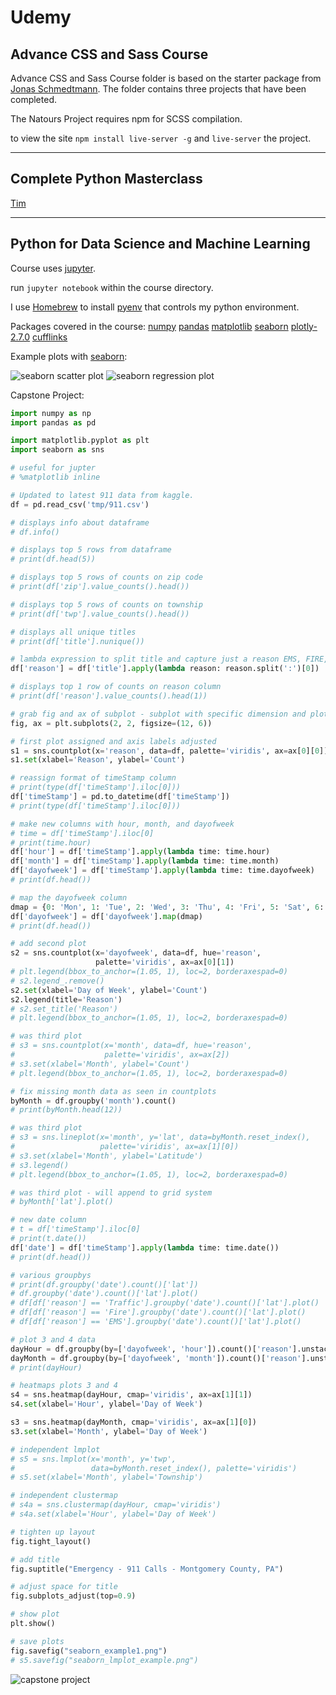 # Udemy

## Advance CSS and Sass Course

Advance CSS and Sass Course folder is based on the starter package from [Jonas Schmedtmann](https://github.com/jonasschmedtmann/advanced-css-course). The folder contains three projects that have been completed.

The Natours Project requires npm for SCSS compilation.

to view the site `npm install live-server -g` and `live-server` the project.

---

## Complete Python Masterclass

[Tim](http://learnprogramming.academy)

---

## Python for Data Science and Machine Learning

Course uses [jupyter](http://jupyter.org/install).

run `jupyter notebook` within the course directory.

I use [Homebrew](#) to install [pyenv](https://anil.io/blog/python/pyenv/using-pyenv-to-install-multiple-python-versions-tox/) that controls my python environment.

Packages covered in the course:
[numpy](http://www.numpy.org)
[pandas](http://pandas.pydata.org)
[matplotlib](http://www.matplotlib.org/)
[seaborn](https://seaborn.pydata.org)
[plotly-2.7.0](https://plot.ly)
[cufflinks](https://github.com/santosjorge/cufflinks)

Example plots with [seaborn](https://seaborn.pydata.org):

![seaborn scatter plot](img/seaborn_scatter.png "Seaborn Scatter Plot")
![seaborn regression plot](img/seaborn_regression.png "Seaborn Regression Plot")

Capstone Project:

```python
import numpy as np
import pandas as pd

import matplotlib.pyplot as plt
import seaborn as sns

# useful for jupter
# %matplotlib inline

# Updated to latest 911 data from kaggle.
df = pd.read_csv('tmp/911.csv')

# displays info about dataframe
# df.info()

# displays top 5 rows from dataframe
# print(df.head(5))

# displays top 5 rows of counts on zip code
# print(df['zip'].value_counts().head())

# displays top 5 rows of counts on township
# print(df['twp'].value_counts().head())

# displays all unique titles
# print(df['title'].nunique())

# lambda expression to split title and capture just a reason EMS, FIRE, TRAFFIC
df['reason'] = df['title'].apply(lambda reason: reason.split(':')[0])

# displays top 1 row of counts on reason column
# print(df['reason'].value_counts().head(1))

# grab fig and ax of subplot - subplot with specific dimension and plot layout 2x2
fig, ax = plt.subplots(2, 2, figsize=(12, 6))

# first plot assigned and axis labels adjusted
s1 = sns.countplot(x='reason', data=df, palette='viridis', ax=ax[0][0])
s1.set(xlabel='Reason', ylabel='Count')

# reassign format of timeStamp column
# print(type(df['timeStamp'].iloc[0]))
df['timeStamp'] = pd.to_datetime(df['timeStamp'])
# print(type(df['timeStamp'].iloc[0]))

# make new columns with hour, month, and dayofweek
# time = df['timeStamp'].iloc[0]
# print(time.hour)
df['hour'] = df['timeStamp'].apply(lambda time: time.hour)
df['month'] = df['timeStamp'].apply(lambda time: time.month)
df['dayofweek'] = df['timeStamp'].apply(lambda time: time.dayofweek)
# print(df.head())

# map the dayofweek column
dmap = {0: 'Mon', 1: 'Tue', 2: 'Wed', 3: 'Thu', 4: 'Fri', 5: 'Sat', 6: 'Sun'}
df['dayofweek'] = df['dayofweek'].map(dmap)
# print(df.head())

# add second plot
s2 = sns.countplot(x='dayofweek', data=df, hue='reason',
                   palette='viridis', ax=ax[0][1])
# plt.legend(bbox_to_anchor=(1.05, 1), loc=2, borderaxespad=0)
# s2.legend_.remove()
s2.set(xlabel='Day of Week', ylabel='Count')
s2.legend(title='Reason')
# s2.set_title('Reason')
# plt.legend(bbox_to_anchor=(1.05, 1), loc=2, borderaxespad=0)

# was third plot
# s3 = sns.countplot(x='month', data=df, hue='reason',
#                    palette='viridis', ax=ax[2])
# s3.set(xlabel='Month', ylabel='Count')
# plt.legend(bbox_to_anchor=(1.05, 1), loc=2, borderaxespad=0)

# fix missing month data as seen in countplots
byMonth = df.groupby('month').count()
# print(byMonth.head(12))

# was third plot
# s3 = sns.lineplot(x='month', y='lat', data=byMonth.reset_index(),
#                   palette='viridis', ax=ax[1][0])
# s3.set(xlabel='Month', ylabel='Latitude')
# s3.legend()
# plt.legend(bbox_to_anchor=(1.05, 1), loc=2, borderaxespad=0)

# was third plot - will append to grid system
# byMonth['lat'].plot()

# new date column
# t = df['timeStamp'].iloc[0]
# print(t.date())
df['date'] = df['timeStamp'].apply(lambda time: time.date())
# print(df.head())

# various groupbys
# print(df.groupby('date').count()['lat'])
# df.groupby('date').count()['lat'].plot()
# df[df['reason'] == 'Traffic'].groupby('date').count()['lat'].plot()
# df[df['reason'] == 'Fire'].groupby('date').count()['lat'].plot()
# df[df['reason'] == 'EMS'].groupby('date').count()['lat'].plot()

# plot 3 and 4 data
dayHour = df.groupby(by=['dayofweek', 'hour']).count()['reason'].unstack()
dayMonth = df.groupby(by=['dayofweek', 'month']).count()['reason'].unstack()
# print(dayHour)

# heatmaps plots 3 and 4
s4 = sns.heatmap(dayHour, cmap='viridis', ax=ax[1][1])
s4.set(xlabel='Hour', ylabel='Day of Week')

s3 = sns.heatmap(dayMonth, cmap='viridis', ax=ax[1][0])
s3.set(xlabel='Month', ylabel='Day of Week')

# independent lmplot
# s5 = sns.lmplot(x='month', y='twp',
#                 data=byMonth.reset_index(), palette='viridis')
# s5.set(xlabel='Month', ylabel='Township')

# independent clustermap
# s4a = sns.clustermap(dayHour, cmap='viridis')
# s4a.set(xlabel='Hour', ylabel='Day of Week')

# tighten up layout
fig.tight_layout()

# add title
fig.suptitle("Emergency - 911 Calls - Montgomery County, PA")

# adjust space for title
fig.subplots_adjust(top=0.9)

# show plot
plt.show()

# save plots
fig.savefig("seaborn_example1.png")
# s5.savefig("seaborn_lmplot_example.png")

```

![capstone project](img/seaborn_example1.png "Capstone Project")
